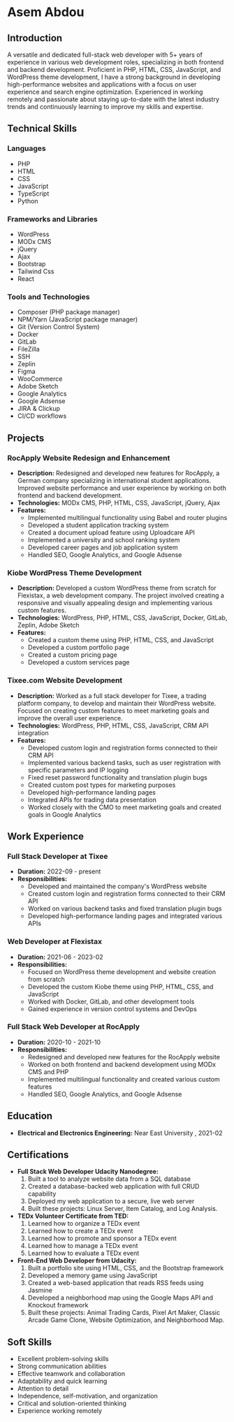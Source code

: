 # Asem Abdou

## Introduction

A versatile and dedicated full-stack web developer with 5+ years of experience in various web development roles, specializing in both frontend and backend development. Proficient in PHP, HTML, CSS, JavaScript, and WordPress theme development, I have a strong background in developing high-performance websites and applications with a focus on user experience and search engine optimization. Experienced in working remotely and passionate about staying up-to-date with the latest industry trends and continuously learning to improve my skills and expertise.

## Technical Skills

### Languages

- PHP
- HTML
- CSS
- JavaScript
- TypeScript
- Python

### Frameworks and Libraries

- WordPress
- MODx CMS
- jQuery
- Ajax
- Bootstrap
- Tailwind Css
- React

### Tools and Technologies

- Composer (PHP package manager)
- NPM/Yarn (JavaScript package manager)
- Git (Version Control System)
- Docker
- GitLab
- FileZilla
- SSH
- Zeplin
- Figma
- WooCommerce
- Adobe Sketch
- Google Analytics
- Google Adsense
- JIRA & Clickup
- CI/CD workflows

## Projects

### RocApply Website Redesign and Enhancement

- **Description:** Redesigned and developed new features for RocApply, a German company specializing in international student applications. Improved website performance and user experience by working on both frontend and backend development.
- **Technologies:** MODx CMS, PHP, HTML, CSS, JavaScript, jQuery, Ajax
- **Features:**
  - Implemented multilingual functionality using Babel and router plugins
  - Developed a student application tracking system
  - Created a document upload feature using Uploadcare API
  - Implemented a university and school ranking system
  - Developed career pages and job application system
  - Handled SEO, Google Analytics, and Google Adsense

### Kiobe WordPress Theme Development

- **Description:** Developed a custom WordPress theme from scratch for Flexistax, a web development company. The project involved creating a responsive and visually appealing design and implementing various custom features.
- **Technologies:** WordPress, PHP, HTML, CSS, JavaScript, Docker, GitLab, Zeplin, Adobe Sketch
- **Features:**
  - Created a custom theme using PHP, HTML, CSS, and JavaScript
  - Developed a custom portfolio page
  - Created a custom pricing page
  - Developed a custom services page

### Tixee.com Website Development

- **Description:** Worked as a full stack developer for Tixee, a trading platform company, to develop and maintain their WordPress website. Focused on creating custom features to meet marketing goals and improve the overall user experience.
- **Technologies:** WordPress, PHP, HTML, CSS, JavaScript, CRM API integration
- **Features:**
  - Developed custom login and registration forms connected to their CRM API
  - Implemented various backend tasks, such as user registration with specific parameters and IP logging
  - Fixed reset password functionality and translation plugin bugs
  - Created custom post types for marketing purposes
  - Developed high-performance landing pages
  - Integrated APIs for trading data presentation
  - Worked closely with the CMO to meet marketing goals and created goals in Google Analytics

## Work Experience

### Full Stack Developer at Tixee

- **Duration:** 2022-09 - present
- **Responsibilities:**
  - Developed and maintained the company's WordPress website
  - Created custom login and registration forms connected to their CRM API
  - Worked on various backend tasks and fixed translation plugin bugs
  - Developed high-performance landing pages and integrated various APIs

### Web Developer at Flexistax

- **Duration:** 2021-06 - 2023-02
- **Responsibilities:**
  - Focused on WordPress theme development and website creation from scratch
  - Developed the custom Kiobe theme using PHP, HTML, CSS, and JavaScript
  - Worked with Docker, GitLab, and other development tools
  - Gained experience in version control systems and DevOps

### Full Stack Web Developer at RocApply

- **Duration:** 2020-10 - 2021-10
- **Responsibilities:**
  - Redesigned and developed new features for the RocApply website
  - Worked on both frontend and backend development using MODx CMS and PHP
  - Implemented multilingual functionality and created various custom features
  - Handled SEO, Google Analytics, and Google Adsense

## Education

- **Electrical and Electronics Engineering:** Near East University , 2021-02

## Certifications

- **Full Stack Web Developer Udacity Nanodegree:**
  1. Built a tool to analyze website data from a SQL database
  2. Created a database-backed web application with full CRUD capability
  3. Deployed my web application to a secure, live web server
  4. Built these projects: Linux Server, Item Catalog, and Log Analysis.
- **TEDx Volunteer Certificate from TED:**
  1. Learned how to organize a TEDx event
  2. Learned how to create a TEDx event
  3. Learned how to promote and sponsor a TEDx event
  4. Learned how to manage a TEDx event
  5. Learned how to evaluate a TEDx event
- **Front-End Web Developer from Udacity:**
  1. Built a portfolio site using HTML, CSS, and the Bootstrap framework
  2. Developed a memory game using JavaScript
  3. Created a web-based application that reads RSS feeds using Jasmine
  4. Developed a neighborhood map using the Google Maps API and Knockout framework
  5. Built these projects: Animal Trading Cards, Pixel Art Maker, Classic Arcade Game Clone, Website Optimization, and Neighborhood Map.

## Soft Skills

- Excellent problem-solving skills
- Strong communication abilities
- Effective teamwork and collaboration 
- Adaptability and quick learning
- Attention to detail
- Independence, self-motivation, and organization
- Critical and solution-oriented thinking
- Experience working remotely
